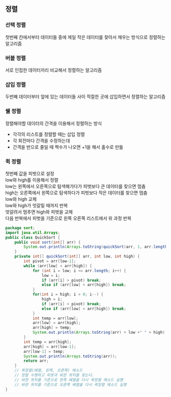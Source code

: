 ## 정렬
### 선택 정렬
첫번째 칸에서부터 데이터들 중에 제일 작은 데이터를 찾아서 채우는 방식으로 정렬하는 알고리즘

### 버블 정렬
서로 인접한 데이터끼리 비교해서 정렬하는 알고리즘

### 삽입 정렬
두번째 데이터부터 앞에 있는 데이터들 사이 적절한 곳에 삽입하면서 정렬하는 알고리즘

### 쉘 정렬
정렬해야할 데이터의 간격을 이용해서 정렬하는 방식  
- 각각의 리스트를 정렬할 때는 삽입 정렬
- 각 회전마다 간격을 수정하는데
- 간격을 반으로 줄일 때 짝수가 나오면 +1을 해서 홀수로 만듦

### 퀵 정렬
첫번째 값을 피벗으로 설정  
low와 high를 이용해서 정렬  
low는 왼쪽에서 오른쪽으로 탐색해가다가 피벗보다 큰 데이터를 찾으면 멈춤  
high는 오른쪽에서 왼쪽으로 탐색하다가 피벗보다 작은 데이터를 찾으면 멈춤  
low와 high 교체  
low와 high가 엇갈릴 때까지 반복  
엇갈려서 멈추면 high와 피벗을 교체  
다음 반복에서 피벗을 기준으로 왼쪽 오른쪽 리스트에서 위 과정 반복

```java
package sort;
import java.util.Arrays;
public class QuickSort {
    public void sort(int[] arr) {
        System.out.println(Arrays.toString(quickSort(arr, 1, arr.length-1)));
    }
    private int[] quickSort(int[] arr, int low, int high) {
        int pivot = arr[low-1];
        while (arr[low] < arr[high]) {
            for (int i = low; i <= arr.length; i++) {
                low = i;
                if (arr[i] > pivot) break;
                else if (arr[low] < arr[high]) break;
            }
            for(int i = high; i > 0; i--) {
                high = i;
                if (arr[i] < pivot) break;
                else if (arr[low] < arr[high]) break;
            }
            int temp = arr[low];
            arr[low] = arr[high];
            arr[high] = temp;
            System.out.println(Arrays.toString(arr) + low +" " + high);
        }
        int temp = arr[high];
        arr[high] = arr[low-1];
        arr[low-1] = temp;
        System.out.println(Arrays.toString(arr));
        return arr;
    }
    // 퀵정렬(배열, 왼쪽, 오른쪽) 메소드
    // 정렬 수행하고 피봇과 바뀐 위치를 찾는다.
    // 바뀐 위치를 기준으로 왼쪽 배열을 다시 퀵정렬 메소드 실행
    // 바뀐 위치를 기준으로 오른쪽 배열을 다시 퀵정렬 메소드 실행
}
```